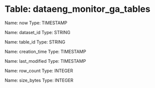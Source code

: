 Table: dataeng_monitor_ga_tables
================================

Name: now
Type: TIMESTAMP

Name: dataset_id
Type: STRING

Name: table_id
Type: STRING

Name: creation_time
Type: TIMESTAMP

Name: last_modified
Type: TIMESTAMP

Name: row_count
Type: INTEGER

Name: size_bytes
Type: INTEGER

